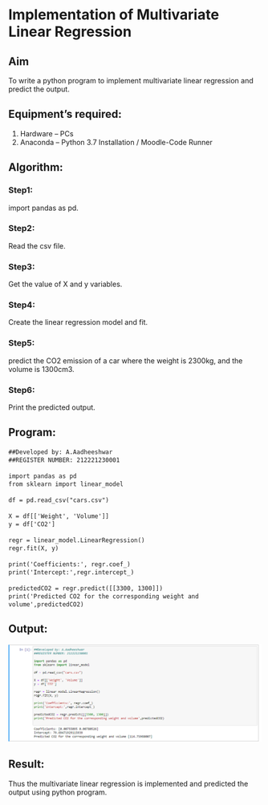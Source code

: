 # Implementation of Multivariate Linear Regression
## Aim
To write a python program to implement multivariate linear regression and predict the output.
## Equipment’s required:
1.	Hardware – PCs
2.	Anaconda – Python 3.7 Installation / Moodle-Code Runner
## Algorithm:
### Step1:
import pandas as pd.

### Step2:
Read the csv file.

### Step3:
Get the value of X and y variables.

### Step4:

Create the linear regression model and fit.

### Step5:
predict the CO2 emission of a car where the weight is 2300kg, and the volume is 1300cm3.

### Step6:
Print the predicted output.

## Program:
```
##Developed by: A.Aadheeshwar
##REGISTER NUMBER: 212221230001

import pandas as pd
from sklearn import linear_model

df = pd.read_csv("cars.csv")

X = df[['Weight', 'Volume']]
y = df['CO2']

regr = linear_model.LinearRegression()
regr.fit(X, y)

print('Coefficients:', regr.coef_)
print('Intercept:',regr.intercept_)

predictedCO2 = regr.predict([[3300, 1300]])
print('Predicted CO2 for the corresponding weight and volume',predictedCO2)

```
## Output:


![output](multivariante.PNG)

## Result:
Thus the multivariate linear regression is implemented and predicted the output using python program.